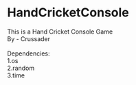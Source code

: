# HandCricketConsole
This is a Hand Cricket Console Game\
By - Crussader
<br></br>
Dependencies:\
1.os\
2.random\
3.time
